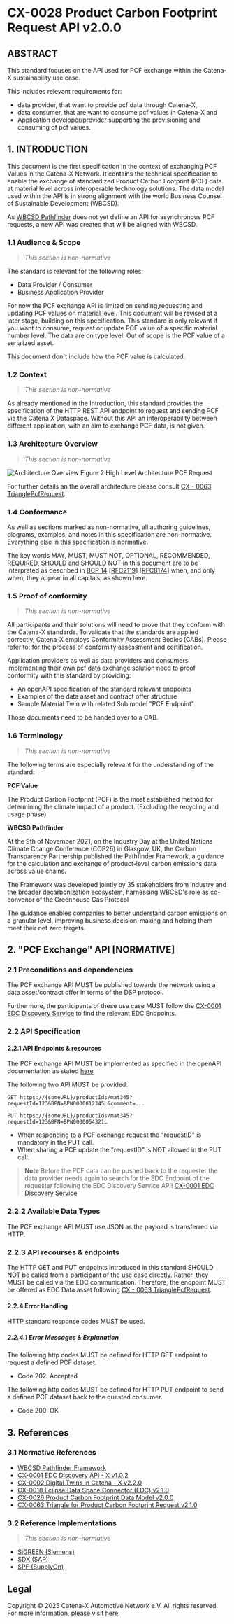 
# CX-0028 Product Carbon Footprint Request API v2.0.0

## ABSTRACT

This standard focuses on the API used for PCF exchange within the Catena-X sustainability use case.

This includes relevant requirements for:

- data provider, that want to provide pcf data through Catena-X,
- data consumer, that are want to consume pcf values in Catena-X and
- Application developer/provider supporting the provisioning and consuming of pcf values.

## 1. INTRODUCTION

This document is the first specification in the context of exchanging PCF Values in the Catena-X Network. It contains the technical specification to enable the exchange of standardized Product Carbon Footprint (PCF) data at material level across interoperable technology solutions. The data model used within the API is in strong alignment with the world Business Counsel of Sustainable Development (WBCSD).

As [WBCSD Pathfinder](https://wbcsd.github.io/introduction/) does not yet define an API for asynchronous PCF requests, a new API was created that will be aligned with WBCSD.

### 1.1 Audience & Scope

> *This section is non-normative*

The standard is relevant for the following roles:

- Data Provider / Consumer
- Business Application Provider

For now the PCF exchange API is limited on sending,requesting and updating PCF
values on material level. This document will be revised at a later
stage, building on this specification. This standard is only relevant if
you want to consume, request or update PCF value of a specific material number
level. The data are on type level. Out of scope is the PCF value of a
serialized asset.

This document don´t include how the PCF value is calculated.

### 1.2 Context

> *This section is non-normative*

As already mentioned in the Introduction, this standard provides the specification of the HTTP REST API endpoint to request and sending PCF via the Catena X Dataspace. Without this API an interoperability between different application, with an aim to exchange PCF data, is not given.

### 1.3 Architecture Overview

> *This section is non-normative*

![Architecture Overview](./assets/architectural-overview.png)
Figure 2 High Level Architecture PCF Request

For further details an the overall architecture please consult [CX - 0063 TrianglePcfRequest](#31-normative-references).

### 1.4 Conformance

As well as sections marked as non-normative, all authoring guidelines,
diagrams, examples, and notes in this specification are non-normative.
Everything else in this specification is normative.

The key words MAY, MUST, MUST NOT, OPTIONAL, RECOMMENDED, REQUIRED,
SHOULD and SHOULD NOT in this document are to be interpreted as
described in [BCP
14](https://datatracker.ietf.org/doc/html/bcp14) \[[RFC2119](https://www.w3.org/TR/did-core/#bib-rfc2119)\]
\[[RFC8174](https://www.w3.org/TR/did-core/#bib-rfc8174)\] when, and
only when, they appear in all capitals, as shown here.

### 1.5 Proof of conformity

> *This section is non-normative*

All participants and their solutions will need to prove that they
conform with the Catena-X standards. To validate that the standards are
applied correctly, Catena-X employs Conformity Assessment Bodies (CABs).
Please refer to: for the process of conformity assessment and
certification.  

Application providers as well as data providers and consumers
implementing their own pcf data exchange solution need to proof
conformity with this standard by providing:

- An openAPI specification of the standard relevant endpoints
- Examples of the data asset and contract offer structure  
- Sample Material Twin with related Sub model "PCF Endpoint"

Those documents need to be handed over to a CAB.  

### 1.6 Terminology

> *This section is non-normative*

The following terms are especially relevant for the understanding of the
standard:

**PCF Value**

The Product Carbon Footprint (PCF) is the most established method for
determining the climate impact of a product. (Excluding the recycling
and usage phase)

**WBCSD Pathfinder**

At the 9th of November 2021, on the Industry Day at the United Nations
Climate Change Conference (COP26) in Glasgow, UK, the Carbon
Transparency Partnership published the Pathfinder Framework, a guidance
for the calculation and exchange of product-level carbon emissions data
across value chains.

The Framework was developed jointly by 35 stakeholders from industry and
the broader decarbonization ecosystem, harnessing WBCSD's role as
co-convenor of the Greenhouse Gas Protocol

The guidance enables companies to better understand carbon emissions on
a granular level, improving business decision-making and helping them
meet their net zero targets.

## 2. "PCF Exchange" API \[NORMATIVE\]

### 2.1 Preconditions and dependencies

The PCF exchange API MUST be published towards the network using a data
asset/contract offer in terms of the DSP protocol.

Furthermore, the participants of these use case MUST follow the [CX-0001 EDC Discovery Service](#31-normative-references) to find the relevant EDC Endpoints.

### 2.2 API Specification

#### 2.2.1 API Endpoints & resources

The PCF exchange API MUST be implemented as specified in the openAPI
documentation as stated [here](./assets/catena-x-pcf-endpoint-1_0_0.yaml)

The following two API MUST be provided:

```text
GET https://{someURL}/productIds/mat345?requestId=123&BPN=BPN0000012345L&comment=...
```

```text
PUT https://{someURL}/productIds/mat345?requestId=123&BPN=BPN0000054321L
```

- When responding to a PCF exchange request the "requestID" is mandatory in the PUT call.
- When sharing a PCF update the "requestID" is NOT allowed in the PUT call.

> **Note**
> Before the PCF data can be pushed back to the requester the data provider needs again to search for the EDC Endpoint of the requester following the EDC Discovery Service API! [CX-0001 EDC Discovery Service](#31-normative-references)

### 2.2.2 Available Data Types

The PCF exchange API MUST use JSON as the payload is transferred via
HTTP.

### 2.2.3 API recourses & endpoints

The HTTP GET and PUT endpoints introduced in this standard SHOULD NOT be
called from a participant of the use case directly. Rather, they MUST be
called via the EDC communication. Therefore, the endpoint MUST be
offered as EDC Data asset following [CX - 0063 TrianglePcfRequest](#31-normative-references).

#### 2.2.4 Error Handling

HTTP standard response codes MUST be used.

##### 2.2.4.1 Error Messages & Explanation

The following http codes MUST be defined for HTTP GET endpoint to
request a defined PCF dataset.

- Code 202: Accepted

The following http codes MUST be defined for HTTP PUT endpoint to send a
defined PCF dataset back to the quested consumer.

- Code 200: OK

## 3. References

### 3.1 Normative References

- [WBCSD Pathfinder Framework](https://wbcsd.github.io/introduction/#example-productfootprint-value)
- [CX-0001 EDC Discovery API - X v1.0.2](https://catena-x.net/de/standard-library)
- [CX-0002 Digital Twins in Catena - X v2.2.0](https://catena-x.net/de/standard-library)
- [CX-0018 Eclipse Data Space Connector (EDC) v2.1.0](https://catena-x.net/de/standard-library)
- [CX-0026 Product Carbon Footprint Data Model v2.0.0](https://catena-x.net/de/standard-library)
- [CX-0063 Triangle for Product Carbon Footprint Request v2.1.0](https://catena-x.net/de/standard-library)

### 3.2 Reference Implementations

> *This section is non-normative*

- [SiGREEN (Siemens)](https://www.siemens.com/de/de/unternehmen/themenfelder/product-carbon-footprint.html)
- [SDX (SAP)](https://www.sap.com/sustainability/climate-action.html)
- [SPF (SupplyOn)](https://www.supplyon.com/de/product-footprint)

[^1]: https://catena-x.net/fileadmin/user_upload/Vereinsdokumente/Catena-X_IP_Regelwerk_IP_Regulations.pdf

[^2]: https://catena-x.net/de/standard-library

## Legal

Copyright © 2025 Catena-X Automotive Network e.V. All rights reserved. For more information, please visit [here](/copyright).
